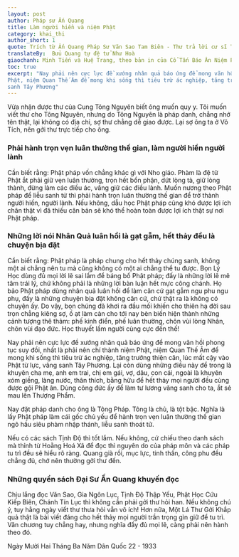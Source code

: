 ```yaml
---
layout: post
author: Pháp sư Ấn Quang
title: Làm người hiền và niệm Phật
category: khai_thi
author_short: 1
quote: Trích từ Ấn Quang Pháp Sư Văn Sao Tam Biên - Thư trả lời cư sĩ Trần Vị Ân
translateBy:  Bửu Quang tự đệ tử Như Hoà
giaochanh: Minh Tiến và Huệ Trang, theo bản in của Cổ Tấn Báo Ân Niệm Phật Đường, năm 2002.
toc: true
excerpt: "Nay phải nên cực lực đề xướng nhân quả báo ứng để mong vãn hồi phong tục suy đồi, nhất là phải nên chí thành niệm 
Phật, niệm Quan Thế Âm để mong khi sống thì tiêu trừ ác nghiệp, tăng trưởng thiện căn, lúc mất cậy vào Phật từ lực, vãng 
sanh Tây Phương"
---
```


Vừa nhận được thư của Cung Tông Nguyên biết ông muốn quy y. Tôi muốn viết thư cho Tông Nguyên, nhưng do Tông Nguyên 
là pháp danh, chẳng nhớ tên thật, lại không có địa chỉ, sợ thư chẳng dễ giao được. Lại sợ ông ta ở Vô Tích, nên gởi thư 
trực tiếp cho ông. 

### Phải hành trọn vẹn luân thường thế gian, làm người hiền người lành

Cần biết rằng: Phật pháp vốn chẳng khác gì với Nho giáo. Phàm là đệ tử Phật ắt phải giữ vẹn luân 
thường, trọn hết bổn phận, dứt lòng tà, giữ lòng thành, đừng làm các điều ác, vâng giữ các điều lành. Muốn nương theo 
Phật pháp để liễu sanh tử thì phải hành trọn luân thường thế gian để trở thành người hiền, người lành. Nếu không, dẫu học 
Phật pháp cũng khó được lợi ích chân thật vì đã thiếu căn bản sẽ khó thể hoàn toàn được lợi ích thật sự nơi Phật pháp. 

### Những lời nói Nhân Quả luân hồi là gạt gẫm, hết thảy đều là chuyện bịa đặt 

Cần biết rằng: Phật pháp là pháp chung cho hết thảy chúng sanh, không một ai chẳng nên tu mà cũng không có một ai chẳng 
thể tu được. Bọn Lý Học dùng đủ mọi lời lẽ sai lầm để báng bổ Phật pháp; đấy là những lời lẽ mê tâm trái lý, chứ không phải 
là những lời bàn luận hết mực công chánh. Họ bảo Phật pháp dùng nhân quả luân hồi để làm căn cứ gạt gẫm ngu phu ngu phụ, 
đấy là những chuyện bịa đặt không căn cứ, chứ thật ra là không có chuyện ấy. Do vậy, bọn chúng đã khơi ra đầu mối khiến cho thiên 
hạ đời sau trọn chẳng kiêng sợ, ồ ạt làm càn cho tới nay bèn biến hiện thành những cảnh tượng thê thảm: phế kinh điển, 
phế luân thường, chôn vùi lòng Nhân, chôn vùi đạo đức. Học thuyết lầm người cùng cực đến thế!

Nay phải nên cực lực đề xướng nhân quả báo ứng để mong vãn hồi phong tục suy đồi, nhất là phải nên chí thành niệm 
Phật, niệm Quan Thế Âm để mong khi sống thì tiêu trừ ác nghiệp, tăng trưởng thiện căn, lúc mất cậy vào Phật từ lực, vãng 
sanh Tây Phương. Lại còn dùng những điều này để trong là khuyên cha mẹ, anh em trai, chị em gái, vợ, dâu, con cái, ngoài là 
khuyên xóm giềng, làng nước, thân thích, bằng hữu để hết thảy mọi người đều cùng được gội Phật ân. Dùng công đức ấy để 
làm tư lương vãng sanh cho ta, ắt sẻ mau lên Thượng Phẩm. 

Nay đặt pháp danh cho ông là Tông Pháp. Tông là chủ, là tột bậc. Nghĩa là lấy Phật pháp làm cái gốc chủ yếu để hành trọn 
vẹn luân thường thế gian ngõ hầu siêu phàm nhập thánh, liễu sanh thoát tử. 


Nếu có các sách Tịnh Độ thì tốt lắm. Nếu không, cứ chiếu theo danh sách mà thỉnh từ Hoằng Hoá Xã để đọc thì nguyên do của pháp môn và các pháp tu trì đều sẽ hiểu rõ ràng. 
Quang già rồi, mục lực, tinh thần, công phu đều chẳng đủ, chớ nên thường gởi thư đến.

### Những quyển sách Đại Sư Ấn Quang khuyến đọc 
Chịu lắng đọc Văn Sao, Gia Ngôn Lục, Tịnh Độ Thập Yếu, Phật Học Cứu Kiếp Biên, Chánh Tín Lục thì không cần phải gởi thư hỏi han. Nếu không chú ý, tuy hằng ngày 
viết thư thưa hỏi vẫn vô ích! Hơn nữa, Một Lá Thư Gởi Khắp quả thật là bài viết đáng cho hết thảy mọi người trần trọng 
gìn giữ để tu trì. Văn chương tuy chẳng hay, nhưng nghĩa đầy đủ mọi lẽ, càng phải nên hành theo đó. 

Ngày Mười Hai Tháng Ba Năm Dân Quốc 22 - 1933
